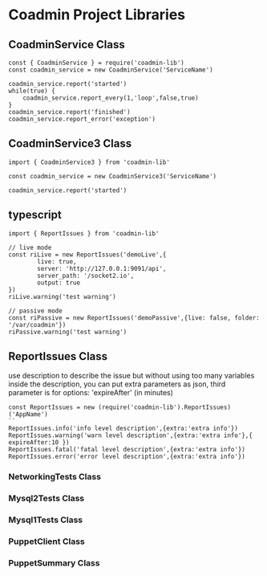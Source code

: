 # Coadmin Project Libraries

## CoadminService Class
```
const { CoadminService } = require('coadmin-lib')
const coadmin_service = new CoadminService('ServiceName')

coadmin_service.report('started')
while(true) {
    coadmin_service.report_every(1,'loop',false,true)
}
coadmin_service.report('finished')
coadmin_service.report_error('exception')
```

## CoadminService3 Class
```
import { CoadminService3 } from 'coadmin-lib'

const coadmin_service = new CoadminService3('ServiceName')

coadmin_service.report('started')

```


## typescript
```
import { ReportIssues } from 'coadmin-lib'

// live mode
const riLive = new ReportIssues('demoLive',{
        live: true,
        server: 'http://127.0.0.1:9091/api',
        server_path: '/socket2.io',
        output: true
})
riLive.warning('test warning')

// passive mode
const riPassive = new ReportIssues('demoPassive',{live: false, folder: '/var/coadmin'})
riPassive.warning('test warning')
```


## ReportIssues Class
use description to describe the issue but without using too many variables inside the description, you can put extra parameters as json, third parameter is for options: 'expireAfter' (in minutes)

```
const ReportIssues = new (require('coadmin-lib').ReportIssues)('AppName')
``
ReportIssues.info('info level description',{extra:'extra info'})
ReportIssues.warning('warn level description',{extra:'extra info'},{ expireAfter:10 })
ReportIssues.fatal('fatal level description',{extra:'extra info'})
ReportIssues.error('error level description',{extra:'extra info'})
```


### NetworkingTests Class
### Mysql2Tests Class
### Mysql1Tests Class
### PuppetClient Class
### PuppetSummary Class
